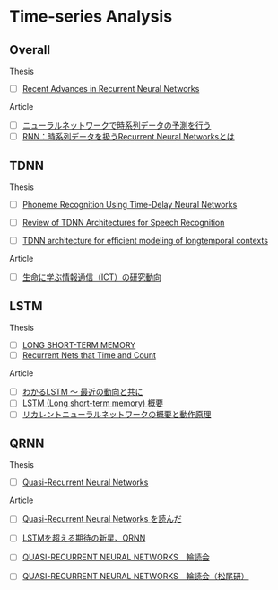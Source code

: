 # Time-series Analysis

## Overall
Thesis
- [ ] [Recent Advances in Recurrent Neural Networks](https://arxiv.org/abs/1801.01078)

Article
- [ ] [ニューラルネットワークで時系列データの予測を行う](https://qiita.com/icoxfog417/items/2791ee878deee0d0fd9c)
- [ ] [RNN：時系列データを扱うRecurrent Neural Networksとは](https://deepage.net/deep_learning/2017/05/23/recurrent-neural-networks.html)

## TDNN
Thesis
- [ ] [Phoneme Recognition Using Time-Delay Neural Networks](http://www.cs.toronto.edu/~fritz/absps/waibelTDNN.pdf)
- [ ] [Review of TDNN Architectures for Speech Recognition](http://isl.anthropomatik.kit.edu/pdf/Sugiyama1991.pdf)
- [ ] [TDNN architecture for efficient modeling of longtemporal contexts](http://www.danielpovey.com/files/2015_interspeech_multisplice.pdf)


Article
- [ ] [生命に学ぶ情報通信（ICT）の研究動向](http://www.nict.go.jp/publication/shuppan/kihou-journal/kihou-vol54no4/0201.pdf)

## LSTM
Thesis
- [ ] [LONG SHORT-TERM MEMORY](http://www.bioinf.jku.at/publications/older/2604.pdf)
- [ ] [Recurrent Nets that Time and Count](ftp://ftp.idsia.ch/pub/juergen/TimeCount-IJCNN2000.pdf)

Article
- [ ] [わかるLSTM ～ 最近の動向と共に](https://qiita.com/t_Signull/items/21b82be280b46f467d1b)
- [ ] [LSTM (Long short-term memory) 概要](https://www.slideshare.net/KenjiUrai/kenji-urailstm)
- [ ] [リカレントニューラルネットワークの概要と動作原理](https://wbawakate.jp/data/event/5/rnn.pdf)

## QRNN
Thesis
- [ ] [Quasi-Recurrent Neural Networks](https://arxiv.org/abs/1611.01576)

Article
- [ ] [Quasi-Recurrent Neural Networks を読んだ](http://musyoku.github.io/2017/05/30/Quasi-Recurrent-Neural-Networks/)
- [ ] [LSTMを超える期待の新星、QRNN](https://qiita.com/icoxfog417/items/d77912e10a7c60ae680e)
- [ ] [QUASI-RECURRENT NEURAL NETWORKS　輪読会](https://www.slideshare.net/DeepLearningJP2016/dlquasirecurrent-neural-networks)
- [ ] [QUASI-RECURRENT NEURAL NETWORKS　輪読会（松尾研）](https://www.slideshare.net/DeepLearningJP2016/dlquasirecurrent-neural-networks-75906862)





